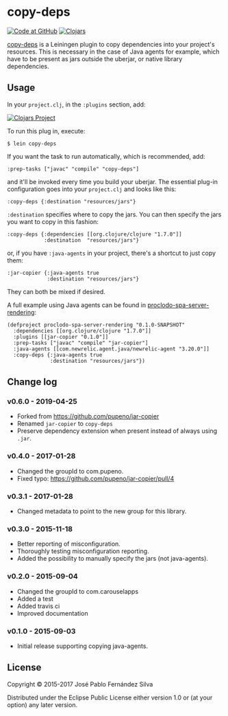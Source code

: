 # copy-deps

[![Code at GitHub](https://img.shields.io/badge/code-github-green.svg)](https://github.com/biiwide/copy-deps)
[![Clojars](https://img.shields.io/clojars/v/biiwide/copy-deps.svg)](https://clojars.org/biiwide/copy-deps)

[copy-deps](https://github.com/biiwide/copy-deps) is a Leiningen plugin to copy dependencies into your project's
resources. This is necessary in the case of Java agents for example, which have to be present as jars outside the uberjar,
or native library dependencies.

## Usage

In your `project.clj`, in the `:plugins` section, add:

[![Clojars Project](http://clojars.org/biiwide/copy-deps/latest-version.svg)](http://clojars.org/biiwide/copy-deps)

To run this plug in, execute:

    $ lein copy-deps

If you want the task to run automatically, which is recommended, add:

    :prep-tasks ["javac" "compile" "copy-deps"]

and it'll be invoked every time you build your uberjar. The essential plug-in configuration goes into your `project.clj`
and looks like this:

    :copy-deps {:destination "resources/jars"}

`:destination` specifies where to copy the jars. You can then specify the jars you want to copy in this fashion:

    :copy-deps {:dependencies [[org.clojure/clojure "1.7.0"]]
                :destination  "resources/jars"}

or, if you have `:java-agents` in your project, there's a shortcut to just copy them:

    :jar-copier {:java-agents true
                 :destination "resources/jars"}

They can both be mixed if desired.

A full example using Java agents can be found in
[proclodo-spa-server-rendering](https://github.com/ldnclj/proclodo-spa-server-rendering):

    (defproject proclodo-spa-server-rendering "0.1.0-SNAPSHOT"
      :dependencies [[org.clojure/clojure "1.7.0"]]
      :plugins [[jar-copier "0.1.0"]]
      :prep-tasks ["javac" "compile" "jar-copier"]
      :java-agents [[com.newrelic.agent.java/newrelic-agent "3.20.0"]]
      :copy-deps {:java-agents true
                  :destination "resources/jars"})

## Change log

### v0.6.0 - 2019-04-25
- Forked from https://github.com/pupeno/jar-copier
- Renamed `jar-copier` to `copy-deps`
- Preserve dependency extension when present instead of always using `.jar`.

### v0.4.0 - 2017-01-28
- Changed the groupId to com.pupeno.
- Fixed typo: https://github.com/pupeno/jar-copier/pull/4

### v0.3.1 - 2017-01-28
- Changed metadata to point to the new group for this library.

### v0.3.0 - 2015-11-18
- Better reporting of misconfiguration.
- Thoroughly testing misconfiguration reporting.
- Added the possibility to manually specify the jars (not java-agents).

### v0.2.0 - 2015-09-04
- Changed the groupId to com.carouselapps
- Added a test
- Added travis ci
- Improved documentation

### v0.1.0 - 2015-09-03
- Initial release supporting copying java-agents.

## License

Copyright © 2015-2017 José Pablo Fernández Silva

Distributed under the Eclipse Public License either version 1.0 or (at your option) any later version.
